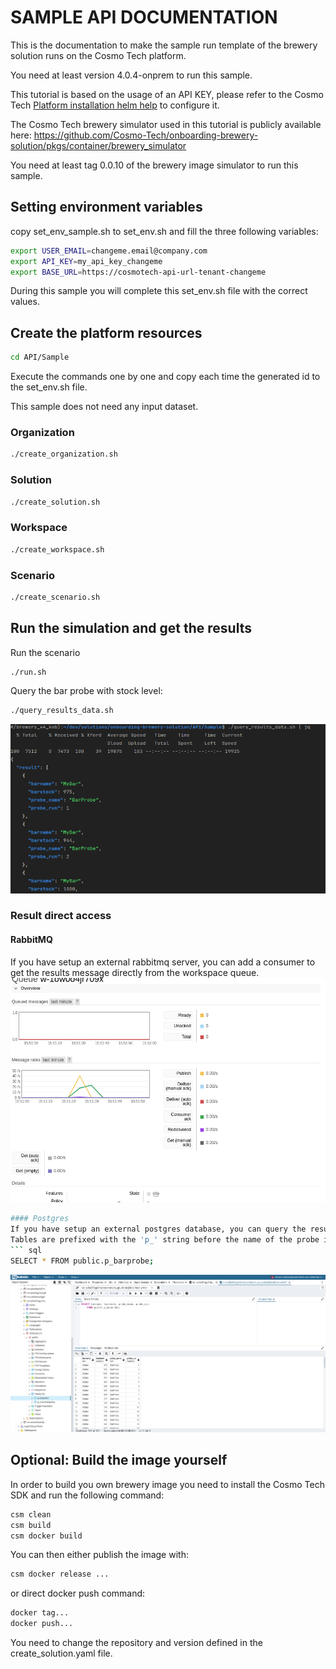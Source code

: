 # SAMPLE API DOCUMENTATION
This is the documentation to make the sample run template of the brewery solution runs on the Cosmo Tech platform.

You need at least version 4.0.4-onprem to run this sample.

This tutorial is based on the usage of an API KEY, please refer to the Cosmo Tech [Platform installation helm help](https://artifacthub.io/packages/helm/cosmotech-api/cosmotech-api#optional-configure-an-api-key) to configure it.

The Cosmo Tech brewery simulator used in this tutorial is publicly available here: https://github.com/Cosmo-Tech/onboarding-brewery-solution/pkgs/container/brewery_simulator

You need at least tag 0.0.10 of the brewery image simulator to run this sample.

## Setting environment variables
copy set_env_sample.sh to set_env.sh and fill the three following variables:
``` bash
export USER_EMAIL=changeme.email@company.com
export API_KEY=my_api_key_changeme
export BASE_URL=https://cosmotech-api-url-tenant-changeme
```

During this sample you will complete this set_env.sh file with the correct values.

## Create the platform resources
``` bash
cd API/Sample
```
Execute the commands one by one and copy each time the generated id to the set_env.sh file.

This sample does not need any input dataset.
### Organization
``` bash
./create_organization.sh
```
### Solution
``` bash
./create_solution.sh
```
### Workspace
``` bash
./create_workspace.sh
```
### Scenario
``` bash
./create_scenario.sh
```
## Run the simulation and get the results
Run the scenario
``` bash
./run.sh
```
Query the bar probe with stock level:
``` bash
./query_results_data.sh
```
![json results image](media/results_json.png)

### Result direct access
#### RabbitMQ
If you have setup an external rabbitmq server, you can add a consumer to get the results message directly from the workspace queue.
![workspace queue in rabbitmq image](media/results_rabbitmq.png)
``` bash
#### Postgres
If you have setup an external postgres database, you can query the results directly from it with the reader user defined in the Platform configuration.
Tables are prefixed with the 'p_' string before the name of the probe in lowercase, here p_barprobe.
``` sql
SELECT * FROM public.p_barprobe;
```
![result with pgadmin image](media/results_pgadmin.png)

## Optional: Build the image yourself
In order to build you own brewery image you need to install the Cosmo Tech SDK and run the following command:
``` bash
csm clean
csm build
csm docker build
```

You can then either publish the image with:
``` bash
csm docker release ...
```
or direct docker push command:
``` bash
docker tag...
docker push...
```
You need to change the repository and version defined in the create_solution.yaml file.
